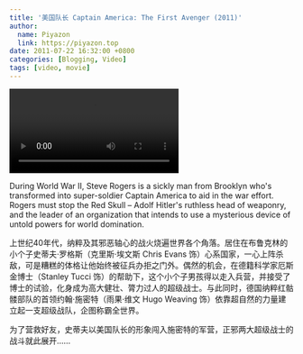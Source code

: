 ```yaml
---
title: '美国队长 Captain America: The First Avenger (2011)'
author:
  name: Piyazon
  link: https://piyazon.top
date: 2011-07-22 16:32:00 +0800
categories: [Blogging, Video]
tags: [video, movie]
---
```



<video id="player" class="weixin_video" playsinline controls x-webkit-airplay data-poster="https://git.lug.ustc.edu.cn/flame3/images/-/raw/main/movie/captain-america-1.jpg"
  wxv="wxv_2187710675156860929" src="">
  <track kind="captions" label="English" src="https://piyazon.top/storage/assets/subtitles/captain-america-1-en.vtt" srclang="en"
    default />
  <track kind="captions" label="汉语" src="https://piyazon.top/storage/assets/subtitles/captain-america-1-cn.vtt" srclang="zh-CN" />
</video>

During World War II, Steve Rogers is a sickly man from Brooklyn who's transformed into super-soldier Captain America to aid in the war effort. Rogers must stop the Red Skull – Adolf Hitler's ruthless head of weaponry, and the leader of an organization that intends to use a mysterious device of untold powers for world domination.


上世纪40年代，纳粹及其邪恶轴心的战火烧遍世界各个角落。居住在布鲁克林的小个子史蒂夫·罗格斯（克里斯·埃文斯 Chris Evans 饰）心系国家，一心上阵杀敌，可是糟糕的体格让他始终被征兵办拒之门外。偶然的机会，在德籍科学家厄斯金博士（Stanley Tucci 饰）的帮助下，这个小个子男孩得以走入兵营，并接受了博士的试验，化身成为高大健壮、膂力过人的超级战士。与此同时，德国纳粹红骷髅部队的首领约翰·施密特（雨果·维文 Hugo Weaving 饰）依靠超自然的力量建立起一支超级战队，企图称霸全世界。

为了营救好友，史蒂夫以美国队长的形象闯入施密特的军营，正邪两大超级战士的战斗就此展开……